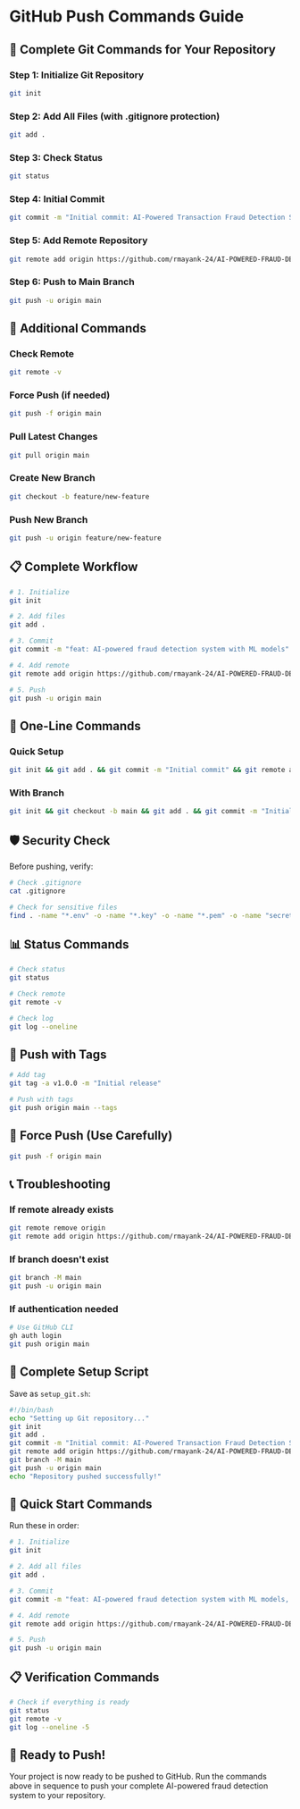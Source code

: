 # GitHub Push Commands Guide

## 🚀 Complete Git Commands for Your Repository

### Step 1: Initialize Git Repository
```bash
git init
```

### Step 2: Add All Files (with .gitignore protection)
```bash
git add .
```

### Step 3: Check Status
```bash
git status
```

### Step 4: Initial Commit
```bash
git commit -m "Initial commit: AI-Powered Transaction Fraud Detection System"
```

### Step 5: Add Remote Repository
```bash
git remote add origin https://github.com/rmayank-24/AI-POWERED-FRAUD-DETECTION-SYSTEM.git
```

### Step 6: Push to Main Branch
```bash
git push -u origin main
```

## 🔄 Additional Commands

### Check Remote
```bash
git remote -v
```

### Force Push (if needed)
```bash
git push -f origin main
```

### Pull Latest Changes
```bash
git pull origin main
```

### Create New Branch
```bash
git checkout -b feature/new-feature
```

### Push New Branch
```bash
git push -u origin feature/new-feature
```

## 📋 Complete Workflow

```bash
# 1. Initialize
git init

# 2. Add files
git add .

# 3. Commit
git commit -m "feat: AI-powered fraud detection system with ML models"

# 4. Add remote
git remote add origin https://github.com/rmayank-24/AI-POWERED-FRAUD-DETECTION-SYSTEM.git

# 5. Push
git push -u origin main
```

## 🎯 One-Line Commands

### Quick Setup
```bash
git init && git add . && git commit -m "Initial commit" && git remote add origin https://github.com/rmayank-24/AI-POWERED-FRAUD-DETECTION-SYSTEM.git && git push -u origin main
```

### With Branch
```bash
git init && git checkout -b main && git add . && git commit -m "Initial commit" && git remote add origin https://github.com/rmayank-24/AI-POWERED-FRAUD-DETECTION-SYSTEM.git && git push -u origin main
```

## 🛡️ Security Check

Before pushing, verify:
```bash
# Check .gitignore
cat .gitignore

# Check for sensitive files
find . -name "*.env" -o -name "*.key" -o -name "*.pem" -o -name "secrets*"
```

## 📊 Status Commands
```bash
# Check status
git status

# Check remote
git remote -v

# Check log
git log --oneline
```

## 🚀 Push with Tags
```bash
# Add tag
git tag -a v1.0.0 -m "Initial release"

# Push with tags
git push origin main --tags
```

## 🔄 Force Push (Use Carefully)
```bash
git push -f origin main
```

## 📞 Troubleshooting

### If remote already exists
```bash
git remote remove origin
git remote add origin https://github.com/rmayank-24/AI-POWERED-FRAUD-DETECTION-SYSTEM.git
```

### If branch doesn't exist
```bash
git branch -M main
git push -u origin main
```

### If authentication needed
```bash
# Use GitHub CLI
gh auth login
git push origin main
```

## 🎯 Complete Setup Script

Save as `setup_git.sh`:

```bash
#!/bin/bash
echo "Setting up Git repository..."
git init
git add .
git commit -m "Initial commit: AI-Powered Transaction Fraud Detection System"
git remote add origin https://github.com/rmayank-24/AI-POWERED-FRAUD-DETECTION-SYSTEM.git
git branch -M main
git push -u origin main
echo "Repository pushed successfully!"
```

## 🚀 Quick Start Commands

Run these in order:

```bash
# 1. Initialize
git init

# 2. Add all files
git add .

# 3. Commit
git commit -m "feat: AI-powered fraud detection system with ML models, Docker, and real-time dashboard"

# 4. Add remote
git remote add origin https://github.com/rmayank-24/AI-POWERED-FRAUD-DETECTION-SYSTEM.git

# 5. Push
git push -u origin main
```

## 📋 Verification Commands

```bash
# Check if everything is ready
git status
git remote -v
git log --oneline -5
```

## 🎯 Ready to Push!

Your project is now ready to be pushed to GitHub. Run the commands above in sequence to push your complete AI-powered fraud detection system to your repository.

